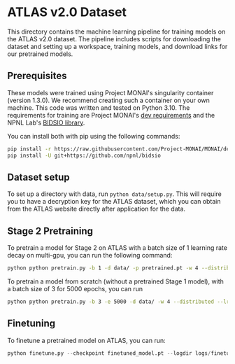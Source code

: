 # ATLAS v2.0 Dataset

This directory contains the machine learning pipeline for training models on the ATLAS v2.0 dataset. 
The pipeline includes scripts for downloading the dataset and setting up a workspace, training models, and download 
links for our pretrained models.

## Prerequisites

These models were trained using Project MONAI's singularity container (version 1.3.0). We recommend creating such a 
container on your own machine. This code was written and tested on Python 3.10. The requirements for training are 
Project MONAI's [dev requirements](https://raw.githubusercontent.com/Project-MONAI/MONAI/dev/requirements-dev.txt) 
and the NPNL Lab's [BIDSIO library](https://github.com/npnl/bidsio/tree/main).

You can install both with pip using the following commands:

```bash
pip install -r https://raw.githubusercontent.com/Project-MONAI/MONAI/dev/requirements-dev.txt
pip install -U git+https://github.com/npnl/bidsio
```

## Dataset setup

To set up a directory with data, run `python data/setup.py`. This will require you to have a decryption key for the ATLAS
dataset, which you can obtain from the ATLAS website directly after application for the data. 

## Stage 2 Pretraining
To pretrain a model for Stage 2 on ATLAS with a batch size of 1 learning rate decay on multi-gpu, you can run the following command: 
```bash
python python pretrain.py -b 1 -d data/ -p pretrained.pt -w 4 --distributed --lr_decay --max_grad_norm 5.0 --amp --url "tcp://127.0.0.1:24734"
```

To pretrain a model from scratch (without a pretrained Stage 1 model), with a batch size of 3 for 5000 epochs, you can run
```bash
python python pretrain.py -b 3 -e 5000 -d data/ -w 4 --distributed --lr_decay --max_grad_norm 5.0 --amp --url "tcp://127.0.0.1:24734"
```

## Finetuning
To finetune a pretrained model on ATLAS, you can run:

```python
python finetune.py --checkpoint finetuned_model.pt --logdir logs/finetune/ --data_dir data/ --output models/ --num_workers 1 --batch_size 2 --epochs 1000 --seed 1234 --distributed --in_channels 1 --out_channels 1 --feature_size 48 --depths 2 2 2 2 --dropout_rate 0.1 --amp --heads 3 6 12 24
```

